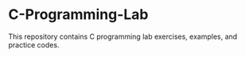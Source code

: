 # C-Programming-Lab
This repository contains C programming lab exercises, examples, and practice codes.
